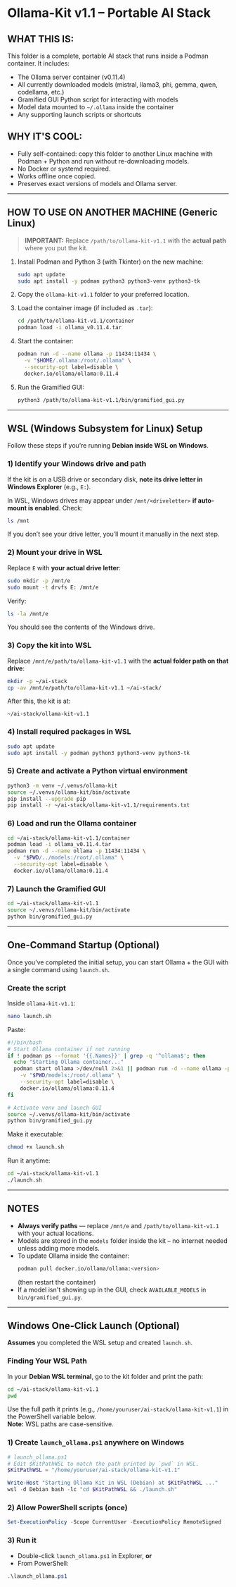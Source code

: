 Ollama-Kit v1.1 – Portable AI Stack
===================================

WHAT THIS IS:
-------------
This folder is a complete, portable AI stack that runs inside a Podman container.
It includes:
- The Ollama server container (v0.11.4)
- All currently downloaded models (mistral, llama3, phi, gemma, qwen, codellama, etc.)
- Gramified GUI Python script for interacting with models
- Model data mounted to `~/.ollama` inside the container
- Any supporting launch scripts or shortcuts

WHY IT'S COOL:
--------------
- Fully self-contained: copy this folder to another Linux machine with Podman + Python and run without re-downloading models.
- No Docker or systemd required.
- Works offline once copied.
- Preserves exact versions of models and Ollama server.

---

## HOW TO USE ON ANOTHER MACHINE (Generic Linux)

> **IMPORTANT:** Replace `/path/to/ollama-kit-v1.1` with the **actual path** where you put the kit.

1. Install Podman and Python 3 (with Tkinter) on the new machine:
   ```bash
   sudo apt update
   sudo apt install -y podman python3 python3-venv python3-tk
   ```

2. Copy the `ollama-kit-v1.1` folder to your preferred location.

3. Load the container image (if included as `.tar`):
   ```bash
   cd /path/to/ollama-kit-v1.1/container
   podman load -i ollama_v0.11.4.tar
   ```

4. Start the container:
   ```bash
   podman run -d --name ollama -p 11434:11434 \
     -v "$HOME/.ollama:/root/.ollama" \
     --security-opt label=disable \
     docker.io/ollama/ollama:0.11.4
   ```

5. Run the Gramified GUI:
   ```bash
   python3 /path/to/ollama-kit-v1.1/bin/gramified_gui.py
   ```

---

## WSL (Windows Subsystem for Linux) Setup

Follow these steps if you’re running **Debian inside WSL on Windows**.

### 1) Identify your Windows drive and path
If the kit is on a USB drive or secondary disk, **note its drive letter in Windows Explorer** (e.g., `E:`).

In WSL, Windows drives may appear under `/mnt/<driveletter>` **if auto-mount is enabled**. Check:
```bash
ls /mnt
```
If you don’t see your drive letter, you’ll mount it manually in the next step.

### 2) Mount your drive in WSL
Replace `E` with **your actual drive letter**:
```bash
sudo mkdir -p /mnt/e
sudo mount -t drvfs E: /mnt/e
```
Verify:
```bash
ls -la /mnt/e
```
You should see the contents of the Windows drive.

### 3) Copy the kit into WSL
Replace `/mnt/e/path/to/ollama-kit-v1.1` with the **actual folder path on that drive**:
```bash
mkdir -p ~/ai-stack
cp -av /mnt/e/path/to/ollama-kit-v1.1 ~/ai-stack/
```
After this, the kit is at:
```
~/ai-stack/ollama-kit-v1.1
```

### 4) Install required packages in WSL
```bash
sudo apt update
sudo apt install -y podman python3 python3-venv python3-tk
```

### 5) Create and activate a Python virtual environment
```bash
python3 -m venv ~/.venvs/ollama-kit
source ~/.venvs/ollama-kit/bin/activate
pip install --upgrade pip
pip install -r ~/ai-stack/ollama-kit-v1.1/requirements.txt
```

### 6) Load and run the Ollama container
```bash
cd ~/ai-stack/ollama-kit-v1.1/container
podman load -i ollama_v0.11.4.tar
podman run -d --name ollama -p 11434:11434 \
  -v "$PWD/../models:/root/.ollama" \
  --security-opt label=disable \
  docker.io/ollama/ollama:0.11.4
```

### 7) Launch the Gramified GUI
```bash
cd ~/ai-stack/ollama-kit-v1.1
source ~/.venvs/ollama-kit/bin/activate
python bin/gramified_gui.py
```

---

## One-Command Startup (Optional)

Once you’ve completed the initial setup, you can start Ollama + the GUI with a single command using `launch.sh`.

### Create the script
Inside `ollama-kit-v1.1`:
```bash
nano launch.sh
```
Paste:
```bash
#!/bin/bash
# Start Ollama container if not running
if ! podman ps --format '{{.Names}}' | grep -q '^ollama$'; then
  echo "Starting Ollama container..."
  podman start ollama >/dev/null 2>&1 || podman run -d --name ollama -p 11434:11434 \
    -v "$PWD/models:/root/.ollama" \
    --security-opt label=disable \
    docker.io/ollama/ollama:0.11.4
fi

# Activate venv and launch GUI
source ~/.venvs/ollama-kit/bin/activate
python bin/gramified_gui.py
```

Make it executable:
```bash
chmod +x launch.sh
```

Run it anytime:
```bash
cd ~/ai-stack/ollama-kit-v1.1
./launch.sh
```

---

## NOTES

* **Always verify paths** — replace `/mnt/e` and `/path/to/ollama-kit-v1.1` with your actual locations.
* Models are stored in the `models` folder inside the kit – no internet needed unless adding more models.
* To update Ollama inside the container:
  ```bash
  podman pull docker.io/ollama/ollama:<version>
  ```
  (then restart the container)
* If a model isn't showing up in the GUI, check `AVAILABLE_MODELS` in `bin/gramified_gui.py`.

---

## Windows One-Click Launch (Optional)

**Assumes** you completed the WSL setup and created `launch.sh`.

### Finding Your WSL Path
In your **Debian WSL terminal**, go to the kit folder and print the path:
```bash
cd ~/ai-stack/ollama-kit-v1.1
pwd
```
Use the full path it prints (e.g., `/home/youruser/ai-stack/ollama-kit-v1.1`) in the PowerShell variable below.  
**Note:** WSL paths are case-sensitive.

### 1) Create `launch_ollama.ps1` anywhere on Windows
```powershell
# launch_ollama.ps1
# Edit $KitPathWSL to match the path printed by `pwd` in WSL.
$KitPathWSL = "/home/youruser/ai-stack/ollama-kit-v1.1"

Write-Host "Starting Ollama Kit in WSL (Debian) at $KitPathWSL ..."
wsl -d Debian bash -lc "cd $KitPathWSL && ./launch.sh"
```

### 2) Allow PowerShell scripts (once)
```powershell
Set-ExecutionPolicy -Scope CurrentUser -ExecutionPolicy RemoteSigned
```

### 3) Run it
- Double-click `launch_ollama.ps1` in Explorer, **or**
- From PowerShell:
```powershell
.\launch_ollama.ps1
```
